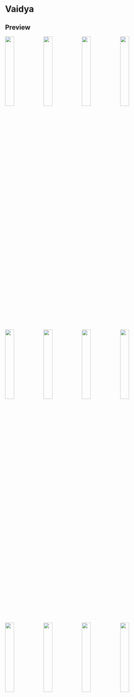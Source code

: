 # Vaidya


## Preview


<p float="left">
  <img src="https://user-images.githubusercontent.com/54813876/125335702-7aba4b80-e36a-11eb-9aef-e99b3a9da001.png" width="24%" />
  <img src="https://user-images.githubusercontent.com/54813876/125335943-c240d780-e36a-11eb-8964-d30c75e44f8e.png" width="24%" />
  <img src="https://user-images.githubusercontent.com/54813876/125335962-c7058b80-e36a-11eb-8078-e315a064d66f.png" width="24%" />
  <img src="https://user-images.githubusercontent.com/54813876/125335916-b9500600-e36a-11eb-8780-b78d436edad1.png" width="24%" />
  
</p>
<p float="left">
  <img src="https://user-images.githubusercontent.com/54813876/125335745-873ea400-e36a-11eb-87b1-36a93562b282.png" width="24%" />
  <img src="https://user-images.githubusercontent.com/54813876/125335787-99204700-e36a-11eb-9168-f4760b3b02c7.png" width="24%" />
  <img src="https://user-images.githubusercontent.com/54813876/125337225-5bbcb900-e36c-11eb-8571-20f8d5152456.png" width="24%" />
    <img src="https://user-images.githubusercontent.com/54813876/125336021-dbe21f00-e36a-11eb-99e9-dff39e5fd5b0.png" width="24%" />
</p>

<p float="left">
  <img src="https://user-images.githubusercontent.com/54813876/125336002-d4227a80-e36a-11eb-9e0f-7437fe3c490b.png" width="24%" />
  <img src="https://user-images.githubusercontent.com/54813876/125335903-b48b5200-e36a-11eb-88d2-9582ff7e25ca.png" width="24%" />
   <img src="https://user-images.githubusercontent.com/54813876/125335772-91f93900-e36a-11eb-94b9-1892899009cf.png" width="24%" />
  <img src="https://user-images.githubusercontent.com/54813876/125335826-a2a9af00-e36a-11eb-8456-ddcba6cfd887.png" width="24%" />
</p>
